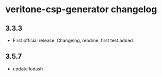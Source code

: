 # veritone-csp-generator changelog

## 3.3.3

* First official release. Changelog, readme, first test added.

## 3.5.7

* update lodash
